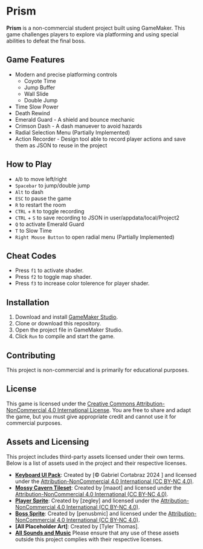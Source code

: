 # Prism

**Prism** is a non-commercial student project built using GameMaker. This game challenges players to explore via platforming and using special abilities to defeat the final boss.

## Game Features

- Modern and precise platforming controls
  - Coyote Time
  - Jump Buffer
  - Wall Slide
  - Double Jump
- Time Slow Power
- Death Rewind
- Emerald Guard - A shield and bounce mechanic
- Crimson Dash - A dash manuever to avoid hazards
- Radial Selection Menu (Partially Implemented)
- Action Recorder - Design tool able to record player actions and save them as JSON to reuse in the project

## How to Play

- `A`/`D` to move left/right
- `Spacebar` to jump/double jump
- `Alt` to dash
- `ESC` to pause the game
- `R` to restart the room
- `CTRL` + `R` to toggle recording
- `CTRL` + `S` to save recording to JSON in user/appdata/local/Project2
- `Q` to activate Emerald Guard
- `T` to Slow Time
- `Right Mouse Button` to open radial menu (Partially Implemented)

## Cheat Codes

- Press `f1` to activate shader.
- Press `f2` to toggle map shader.
- Press `f3` to increase color tolerence for player shader.

## Installation

1. Download and install [GameMaker Studio](https://www.yoyogames.com/gamemaker).
2. Clone or download this repository.
3. Open the project file in GameMaker Studio.
4. Click `Run` to compile and start the game.

## Contributing

This project is non-commercial and is primarily for educational purposes.

## License

This game is licensed under the [Creative Commons Attribution-NonCommercial 4.0 International License](https://creativecommons.org/licenses/by-nc/4.0/). You are free to share and adapt the game, but you must give appropriate credit and cannot use it for commercial purposes.

## Assets and Licensing

This project includes third-party assets licensed under their own terms. Below is a list of assets used in the project and their respective licenses.

- **[Keyboard UI Pack]((https://oworowo.itch.io/keyboard-keys-asset-pack))**: Created by [© Gabriel Cortabraz 2024 ] and licensed under the [ Attribution-NonCommercial 4.0 International (CC BY-NC 4.0)](https://creativecommons.org/licenses/by-nc/4.0/).
- **[Mossy Cavern Tileset]((https://maaot.itch.io/mossy-cavern))**: Created by [maaot] and licensed under the [ Attribution-NonCommercial 4.0 International (CC BY-NC 4.0)](https://creativecommons.org/licenses/by-nc/4.0/).
- **[Player Sprite]((https://zegley.itch.io/2d-platformermetroidvania-asset-pack))**: Created by [zegley] and licensed under the [ Attribution-NonCommercial 4.0 International (CC BY-NC 4.0)](https://creativecommons.org/licenses/by-nc/4.0/).
- **[Boss Sprite](https://penusbmic.itch.io/the-dark-series-the-heart-hoarder-boss/download/0Rv2syA7who9kCEJwoHEj_nE3oL5mGuJhjI__b_I)**: Created by [penusbmic] and licensed under the [ Attribution-NonCommercial 4.0 International (CC BY-NC 4.0)](https://creativecommons.org/licenses/by-nc/4.0/).
- **[All Placeholder Art]**: Created by [Tyler Thomas].
- **[All Sounds and Music]([https://seliel-the-shaper.itch.io/gentle-forest](https://pixabay.com/))**
Please ensure that any use of these assets outside this project complies with their respective licenses.
